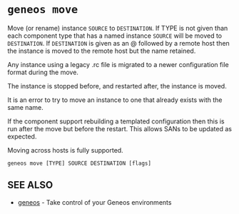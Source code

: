 # `geneos move`

Move (or rename) instance `SOURCE` to `DESTINATION`. If TYPE is not given than each component type that has a named instance `SOURCE` will be moved to `DESTINATION`. If `DESTINATION` is given as an @ followed by a remote host then the instance is moved to the remote host but the name retained.

Any instance using a legacy .rc file is migrated to a newer configuration file format during the move.

The instance is stopped before, and restarted after, the instance is moved.
 
It is an error to try to move an instance to one that already exists with the same name.

If the component support rebuilding a templated configuration then this is run after the move but before the restart. This allows SANs to be updated as expected.

Moving across hosts is fully supported.

```text
geneos move [TYPE] SOURCE DESTINATION [flags]
```

## SEE ALSO

* [geneos](geneos.md)	 - Take control of your Geneos environments
